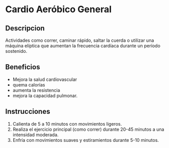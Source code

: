 # Cardio Aeróbico General

## Descripcion
Actividades como correr, caminar rápido, saltar la cuerda o utilizar una máquina elíptica que aumentan la frecuencia cardíaca durante un período sostenido.

## Beneficios
- Mejora la salud cardiovascular 
- quema calorías 
- aumenta la resistencia 
- mejora la capacidad pulmonar.

## Instrucciones
1. Calienta de 5 a 10 minutos con movimientos ligeros.
2. Realiza el ejercicio principal (como correr) durante 20-45 minutos a una intensidad moderada.
3. Enfría con movimientos suaves y estiramientos durante 5-10 minutos.

